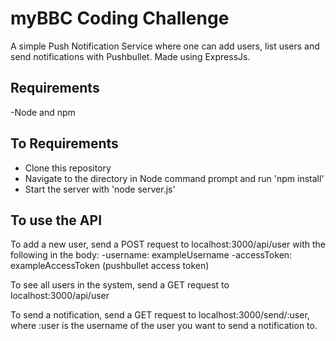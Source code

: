 # myBBC Coding Challenge

A simple Push Notification Service where one can add users, list users and send notifications with Pushbullet. Made using ExpressJs.

## Requirements

-Node and npm

## To Requirements

- Clone this repository
- Navigate to the directory in Node command prompt and run 'npm install'
- Start the server with 'node server.js'

## To use the API

To add a new user, send a POST request to localhost:3000/api/user with the following in the body:
-username: exampleUsername
-accessToken: exampleAccessToken (pushbullet access token)

To see all users in the system, send a GET request to localhost:3000/api/user

To send a notification, send a GET request to localhost:3000/send/:user, where :user is the username of the user you want to send a notification to.
